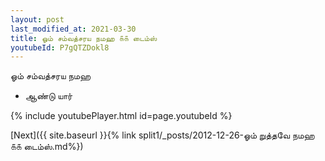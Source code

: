 ```yaml
---
layout: post
last_modified_at: 2021-03-30
title: ஓம் சம்வத்சரய நமஹ ௧௧ டைம்ஸ்
youtubeId: P7gQTZDokl8
---
```

 
 
 ஓம் சம்வத்சரய நமஹ  
 
 -  ஆண்டு யார் 
 
  
 
  
 
 
 
 
 
 


{% include youtubePlayer.html id=page.youtubeId %}
 
[Next]({{ site.baseurl }}{% link  split1/_posts/2012-12-26-ஓம் றுத்தவே நமஹ ௧௧ டைம்ஸ்.md%})
 
